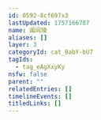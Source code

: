 ```yaml
---
id: 0592-8cf697x3
lastUpdated: 1757166787
name: 阖闾陵
aliases: []
layer: 3
categoryId: cat_8abY-bU7
tagIds:
  - tag_eAgXxyKy
nsfw: false
parent: ""
relatedEntries: []
timelineEvents: []
titledLinks: []
---
```


